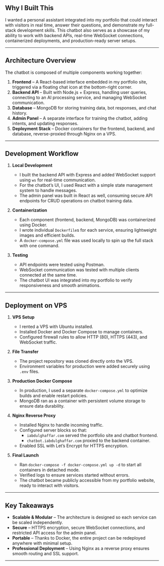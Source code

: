 ## Why I Built This

I wanted a personal assistant integrated into my portfolio that could interact with visitors in real time, answer their questions, and demonstrate my full-stack development skills. This chatbot also serves as a showcase of my ability to work with backend APIs, real-time WebSocket connections, containerized deployments, and production-ready server setups.

---

## Architecture Overview

The chatbot is composed of multiple components working together:

1. **Frontend** – A React-based interface embedded in my portfolio site, triggered via a floating chat icon at the bottom-right corner.
2. **Backend API** – Built with Node.js + Express, handling user queries, connecting to an AI processing service, and managing WebSocket communication.
3. **Database** – MongoDB for storing training data, bot responses, and chat history.
4. **Admin Panel** – A separate interface for training the chatbot, adding intents, and updating responses.
5. **Deployment Stack** – Docker containers for the frontend, backend, and database, reverse-proxied through Nginx on a VPS.

---

## Development Workflow

1. **Local Development**

   - I built the backend API with Express and added WebSocket support using `ws` for real-time communication.
   - For the chatbot’s UI, I used React with a simple state management system to handle messages.
   - The admin panel was built in React as well, consuming secure API endpoints for CRUD operations on chatbot training data.

2. **Containerization**

   - Each component (frontend, backend, MongoDB) was containerized using Docker.
   - I wrote individual `Dockerfile`s for each service, ensuring lightweight images and efficient builds.
   - A `docker-compose.yml` file was used locally to spin up the full stack with one command.

3. **Testing**
   - API endpoints were tested using Postman.
   - WebSocket communication was tested with multiple clients connected at the same time.
   - The chatbot UI was integrated into my portfolio to verify responsiveness and smooth animations.

---

## Deployment on VPS

1. **VPS Setup**

   - I rented a VPS with Ubuntu installed.
   - Installed Docker and Docker Compose to manage containers.
   - Configured firewall rules to allow HTTP (80), HTTPS (443), and WebSocket traffic.

2. **File Transfer**

   - The project repository was cloned directly onto the VPS.
   - Environment variables for production were added securely using `.env` files.

3. **Production Docker Compose**

   - In production, I used a separate `docker-compose.yml` to optimize builds and enable restart policies.
   - MongoDB ran as a container with persistent volume storage to ensure data durability.

4. **Nginx Reverse Proxy**

   - Installed Nginx to handle incoming traffic.
   - Configured server blocks so that:
     - `iabdulghaffar.com` served the portfolio site and chatbot frontend.
     - `chatbot.iabdulghaffar.com` proxied to the backend container.
   - Enabled SSL with Let’s Encrypt for HTTPS encryption.

5. **Final Launch**
   - Ran `docker-compose -f docker-compose.yml up -d` to start all containers in detached mode.
   - Verified logs to ensure services started without errors.
   - The chatbot became publicly accessible from my portfolio website, ready to interact with visitors.

---

## Key Takeaways

- **Scalable & Modular** – The architecture is designed so each service can be scaled independently.
- **Secure** – HTTPS encryption, secure WebSocket connections, and restricted API access for the admin panel.
- **Portable** – Thanks to Docker, the entire project can be redeployed anywhere with minimal setup.
- **Professional Deployment** – Using Nginx as a reverse proxy ensures smooth routing and SSL support.

---
